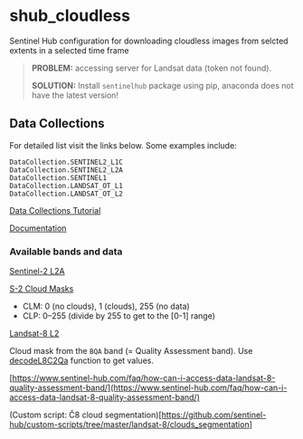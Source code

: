 # shub_cloudless
 Sentinel Hub configuration for downloading cloudless images from selcted extents in a selected time frame
 
 > **PROBLEM:** accessing server for Landsat data (token not found).
 > 
 > **SOLUTION:** Install `sentinelhub` package using pip, anaconda does not have the latest version!


## Data Collections

For detailed list visit the links below. Some examples include:

```
DataCollection.SENTINEL2_L1C
DataCollection.SENTINEL2_L2A
DataCollection.SENTINEL1
DataCollection.LANDSAT_OT_L1
DataCollection.LANDSAT_OT_L2
```

[Data Collections Tutorial](https://sentinelhub-py.readthedocs.io/en/latest/examples/data_collections.html)

[Documentation](https://docs.sentinel-hub.com/api/latest/data/)


### Available bands and data

[Sentinel-2 L2A](https://docs.sentinel-hub.com/api/latest/data/sentinel-2-l2a/#available-bands-and-data)

[S-2 Cloud Masks](https://docs.sentinel-hub.com/api/latest/user-guides/cloud-masks/)

- CLM: 0 (no clouds), 1 (clouds), 255 (no data)
- CLP: 0–255 (divide by 255 to get to the [0-1] range)

[Landsat-8 L2](https://docs.sentinel-hub.com/api/latest/data/landsat-8-l2/#available-bands-and-data)

Cloud mask from the `BQA` band (= Quality Assessment band). Use [decodeL8C2Qa](https://docs.sentinel-hub.com/api/latest/evalscript/functions/#decodel8c2qa) function to get values.

[https://www.sentinel-hub.com/faq/how-can-i-access-data-landsat-8-quality-assessment-band/](https://www.sentinel-hub.com/faq/how-can-i-access-data-landsat-8-quality-assessment-band/)

(Custom script: Č8 cloud segmentation)[https://github.com/sentinel-hub/custom-scripts/tree/master/landsat-8/clouds_segmentation]
